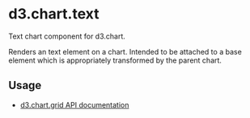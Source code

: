 # d3.chart.text

Text chart component for d3.chart.   

Renders an text element on a chart. Intended to be attached to a base element
which is appropriately transformed by the parent chart.

## Usage

* [d3.chart.grid API documentation](http://peteb4ker.github.io/d3.chart/doc/classes/d3.chart.Grid.html)